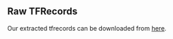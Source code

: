 ## Raw TFRecords
Our extracted tfrecords can be downloaded from [here](https://drive.google.com/drive/folders/1kAEzMFTbvq9v-BtV1G_FgAdDAO9GpNQR?usp=sharing).